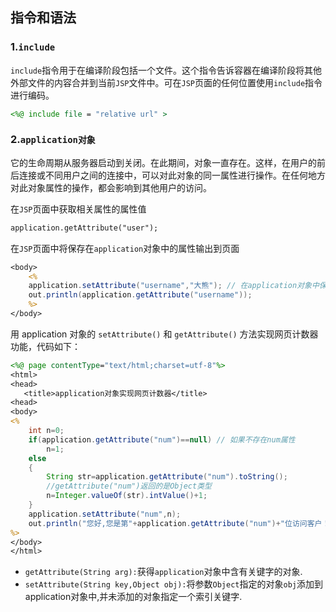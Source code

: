 ## 指令和语法

### 1.`include`

`include`指令用于在编译阶段包括一个文件。这个指令告诉容器在编译阶段将其他外部文件的内容合并到当前`JSP`文件中。可在`JSP`页面的任何位置使用`include`指令进行编码。

```jsp
<%@ include file = "relative url" >
```

### 2.`application对象`

它的生命周期从服务器启动到关闭。在此期间，对象一直存在。这样，在用户的前后连接或不同用户之间的连接中，可以对此对象的同一属性进行操作。在任何地方 对此对象属性的操作，都会影响到其他用户的访问。

在`JSP`页面中获取相关属性的属性值

```jsp
application.getAttribute("user");
```

在`JSP`页面中将保存在`application`对象中的属性输出到页面 

```jsp
<body>
    <%
    application.setAttribute("username","大熊"); // 在application对象中保存属性
    out.println(application.getAttribute("username"));
    %>
</body>
```

用 application 对象的 `setAttribute()` 和 `getAttribute()` 方法实现网页计数器功能，代码如下：

```jsp
<%@ page contentType="text/html;charset=utf-8"%>
<html>
<head>
   <title>application对象实现网页计数器</title>
<head>
<body>
<%
    int n=0;
    if(application.getAttribute("num")==null) // 如果不存在num属性
        n=1;
    else
    {
        String str=application.getAttribute("num").toString();
        //getAttribute("num")返回的是Object类型
        n=Integer.valueOf(str).intValue()+1;
    }
    application.setAttribute("num",n);
    out.println("您好,您是第"+application.getAttribute("num")+"位访问客户！");
%>
</body>
</html>
```

- `getAttribute(String arg):`获得`application`对象中含有关键字的对象.
- `setAttribute(String key,Object obj):`将参数`Object`指定的对象`obj`添加到application对象中,并未添加的对象指定一个索引关键字.